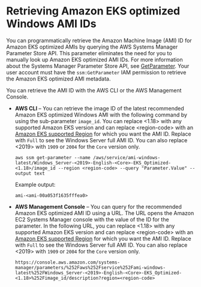 # Retrieving Amazon EKS optimized Windows AMI IDs<a name="retrieve-windows-ami-id"></a>

You can programmatically retrieve the Amazon Machine Image \(AMI\) ID for Amazon EKS optimized AMIs by querying the AWS Systems Manager Parameter Store API\. This parameter eliminates the need for you to manually look up Amazon EKS optimized AMI IDs\. For more information about the Systems Manager Parameter Store API, see [GetParameter](https://docs.aws.amazon.com/systems-manager/latest/APIReference/API_GetParameter.html)\. Your user account must have the `ssm:GetParameter` IAM permission to retrieve the Amazon EKS optimized AMI metadata\.

You can retrieve the AMI ID with the AWS CLI or the AWS Management Console\.
+ **AWS CLI** – You can retrieve the image ID of the latest recommended Amazon EKS optimized Windows AMI with the following command by using the sub\-parameter `image_id`\. You can replace <1\.18> with any supported Amazon EKS version and can replace <region\-code> with an [Amazon EKS supported Region](https://docs.aws.amazon.com/general/latest/gr/eks.html) for which you want the AMI ID\. Replace <Core> with `Full` to see the Windows Server full AMI ID\. You can also replace <2019> with `1909` or `2004` for the `Core` version only\.

  ```
  aws ssm get-parameter --name /aws/service/ami-windows-latest/Windows_Server-<2019>-English-<Core>-EKS_Optimized-<1.18>/image_id --region <region-code> --query "Parameter.Value" --output text
  ```

  Example output:

  ```
  ami-<ami-00a053f1635fffea0>
  ```
+ **AWS Management Console** – You can query for the recommended Amazon EKS optimized AMI ID using a URL\. The URL opens the Amazon EC2 Systems Manager console with the value of the ID for the parameter\. In the following URL, you can replace <1\.18> with any supported Amazon EKS version and can replace <region\-code> with an [Amazon EKS supported Region](https://docs.aws.amazon.com/general/latest/gr/eks.html) for which you want the AMI ID\. Replace <Core> with `Full` to see the Windows Server full AMI ID\. You can also replace <2019> with `1909` or `2004` for the `Core` version only\.

  ```
  https://console.aws.amazon.com/systems-manager/parameters/%252Faws%252Fservice%252Fami-windows-latest%252FWindows_Server-<2019>-English-<Core>-EKS_Optimized-<1.18>%252Fimage_id/description?region=<region-code>
  ```